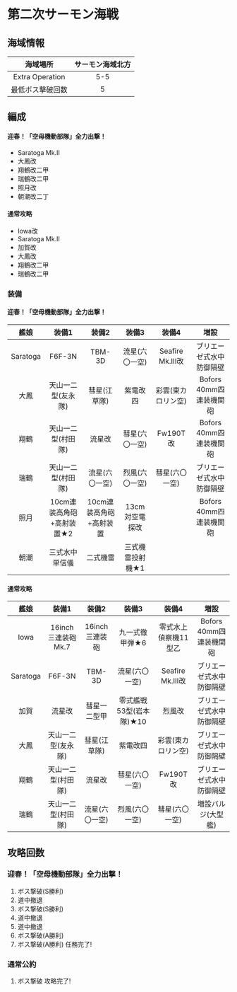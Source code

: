 # 第二次サーモン海戦

## 海域情報

| 海域場所         | サーモン海域北方 |
| :-:              | :-:              |
| Extra Operation  | 5-5              |
| 最低ボス撃破回数 | 5                |

## 編成

####  迎春！「空母機動部隊」全力出撃！

- Saratoga Mk.II
- 大鳳改
- 翔鶴改二甲
- 瑞鶴改二甲
- 照月改
- 朝潮改二丁

#### 通常攻略

- Iowa改
- Saratoga Mk.II
- 加賀改
- 大鳳改
- 翔鶴改二甲
- 瑞鶴改二甲


### 装備

####  迎春！「空母機動部隊」全力出撃！

| 艦娘     | 装備1                     | 装備2                   | 装備3            | 装備4              | 増設                     |
| :-:      | :---------------------:   | :----------------:      | :---------:      | :-:                | :-:                      |
| Saratoga | F6F-3N                    | TBM-3D                  | 流星(六〇一空)   | Seafire Mk.III改   | ブリエーゼ式水中防御隔壁 |
| 大鳳     | 天山一二型(友永隊)        | 彗星(江草隊)            | 紫電改四         | 彩雲(東カロリン空) | Bofors 40mm四連装機関砲  |
| 翔鶴     | 天山一二型(村田隊)        | 流星改                  | 彗星(六〇一空)   | Fw190T改           | Bofors 40mm四連装機関砲  |
| 瑞鶴     | 天山一二型(村田隊)        | 流星(六〇一空)          | 烈風(六〇一空)   | 彗星(六〇一空)     | ブリエーゼ式水中防御隔壁   |
| 照月     | 10cm連装高角砲+高射装置★2 | 10cm連装高角砲+高射装置 | 13cm対空電探改   |                    | Bofors 40mm四連装機関砲  |
| 朝潮     | 三式水中単信儀            | 二式機雷                | 三式機雷投射機★1 |                    |                          |

#### 通常攻略

| 艦娘     | 装備1                   | 装備2              | 装備3                   | 装備4                | 増設                     |
| :-:      | :---------------------: | :----------------: | :---------:             | :-:                  | :-:                      |
| Iowa     | 16inch三連装砲 Mk.7     | 16inch三連装砲     | 九一式徹甲弾★6          | 零式水上偵察機11型乙 | Bofors 40mm四連装機関砲  |
| Saratoga | F6F-3N                  | TBM-3D             | 流星(六〇一空)          | Seafire Mk.III改     | ブリエーゼ式水中防御隔壁 |
| 加賀     | 流星改                  | 彗星一二型甲       | 零式艦戦53型(岩本隊)★10 | 烈風改               | ブリエーゼ式水中防御隔壁 |
| 大鳳     | 天山一二型(友永隊)      | 彗星(江草隊)       | 紫電改四                | 彩雲(東カロリン空)   | ブリエーゼ式水中防御隔壁 |
| 翔鶴     | 天山一二型(村田隊)      | 流星改             | 彗星(六〇一空)          | Fw190T改             | ブリエーゼ式水中防御隔壁 |
| 瑞鶴     | 天山一二型(村田隊)      | 流星(六〇一空)     | 烈風(六〇一空)          | 彗星(六〇一空)       | 増設バルジ(大型艦)       |



## 攻略回数

###  迎春！「空母機動部隊」全力出撃！

1. ボス撃破(S勝利)
1. 道中撤退
1. ボス撃破(S勝利)
1. 道中撤退
1. 道中撤退
1. ボス撃破(A勝利)
1. ボス撃破(A勝利) 任務完了!

### 通常公約

1. ボス撃破 攻略完了!
